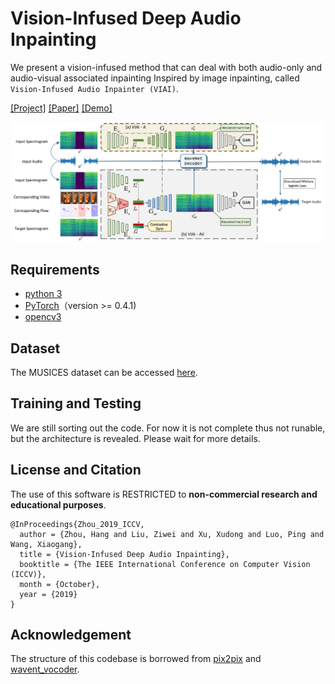 # Vision-Infused Deep Audio Inpainting

We present a vision-infused method that can deal with both audio-only and audio-visual associated inpainting Inspired by image inpainting, called `Vision-Infused Audio Inpainter (VIAI)`.

[[Project]](https://hangz-nju-cuhk.github.io/projects/AudioInpainting) [[Paper]](https://hangz-nju-cuhk.github.io/projects/audio-inpainting/Vision-Infused-Deep-Audio-Inpainting.pdf) [[Demo]](https://www.youtube.com/watch?v=2C8s_YuRRxk)

<img src='./misc/pipeline2.png' width=880>

## Requirements
* [python 3](https://www.python.org/download/releases/3.6/)
* [PyTorch](https://pytorch.org/)（version >= 0.4.1)
* [opencv3](https://opencv.org/releases.html)

## Dataset

The MUSICES dataset can be accessed [here](https://hangz-nju-cuhk.github.io/projects/audio-inpainting/MUSICES.json).

## Training and Testing

We are still sorting out the code. For now it is not complete thus not runable, but the architecture is revealed.
Please wait for more details.


## License and Citation
The use of this software is RESTRICTED to **non-commercial research and educational purposes**.

```
@InProceedings{Zhou_2019_ICCV,
  author = {Zhou, Hang and Liu, Ziwei and Xu, Xudong and Luo, Ping and Wang, Xiaogang},
  title = {Vision-Infused Deep Audio Inpainting},
  booktitle = {The IEEE International Conference on Computer Vision (ICCV)},
  month = {October},
  year = {2019}
} 
```

## Acknowledgement
The structure of this codebase is borrowed from [pix2pix](https://github.com/junyanz/pytorch-CycleGAN-and-pix2pix) and [wavent_vocoder](https://github.com/r9y9/wavenet_vocoder).
